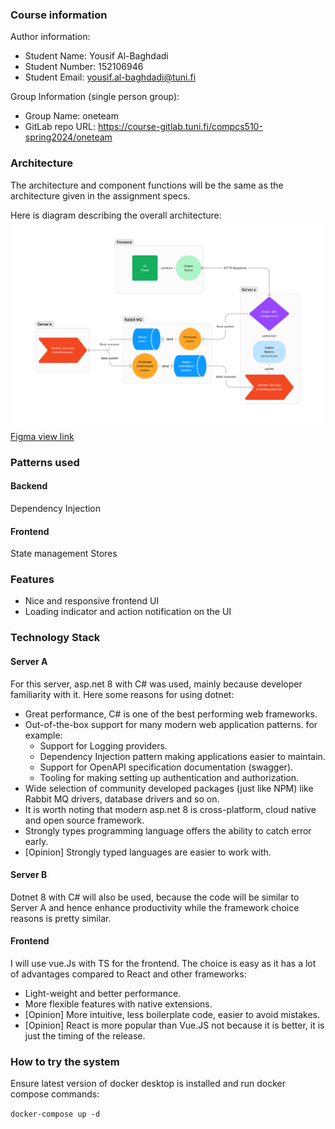 ### Course information 
Author information:
- Student Name: Yousif Al-Baghdadi
- Student Number: 152106946
- Student Email: yousif.al-baghdadi@tuni.fi 

Group Information (single person group):
- Group Name: oneteam
- GitLab repo URL: https://course-gitlab.tuni.fi/compcs510-spring2024/oneteam


### Architecture
The architecture and component functions will be the same as the architecture given in the assignment specs.

Here is diagram describing the overall architecture:
![sandwich maker diagram](other-files/sandwich-maker-diagram.png)
[Figma view link](https://www.figma.com/file/rZEwcRM8uRmPTwKIJSSEDr/sandwich-maker-diagram?type=whiteboard&node-id=0%3A1&t=X3tzOmvYt47fWMCK-1)

### Patterns used

#### Backend
Dependency Injection

#### Frontend
State management Stores

### Features

- Nice and responsive frontend UI
- Loading indicator and action notification on the UI


### Technology Stack
#### Server A
For this server, asp.net 8 with C# was used, mainly because developer familiarity with it. Here some reasons for using dotnet:
- Great performance, C# is one of the best performing web frameworks. 
- Out-of-the-box support for many modern web application patterns. for example:
    - Support for Logging providers.
    - Dependency Injection pattern making applications easier to maintain. 
    - Support for OpenAPI specification documentation (swagger).
    - Tooling for making setting up authentication and authorization.
- Wide selection of community developed packages (just like NPM) like Rabbit MQ drivers, database drivers and so on.
- It is worth noting that modern asp.net 8 is cross-platform, cloud native and open source framework.
- Strongly types programming language offers the ability to catch error early.
- [Opinion] Strongly typed languages are easier to work with.


#### Server B
Dotnet 8 with C# will also be used, because the code will be similar to Server A and hence enhance productivity while the framework choice reasons is pretty similar.


#### Frontend
I will use vue.Js with TS for the frontend. The choice is easy as it has a lot of advantages compared to React and other frameworks:
- Light-weight and better performance.
- More flexible features with native extensions.
- [Opinion] More intuitive, less boilerplate code, easier to avoid mistakes.
- [Opinion] React is more popular than Vue.JS not because it is better, it is just the timing of the release.
 
### How to try the system
Ensure latest version of docker desktop is installed and run docker compose commands:

`docker-compose up -d`

